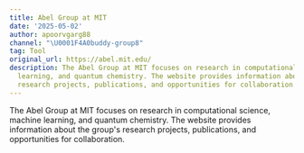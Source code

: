 ```yaml
---
title: Abel Group at MIT
date: '2025-05-02'
author: apoorvgarg88
channel: "\U0001F4A0buddy-group8"
tag: Tool
original_url: https://abel.mit.edu/
description: The Abel Group at MIT focuses on research in computational science, machine
  learning, and quantum chemistry. The website provides information about the group's
  research projects, publications, and opportunities for collaboration.
---
```


The Abel Group at MIT focuses on research in computational science, machine learning, and quantum chemistry. The website provides information about the group's research projects, publications, and opportunities for collaboration.
